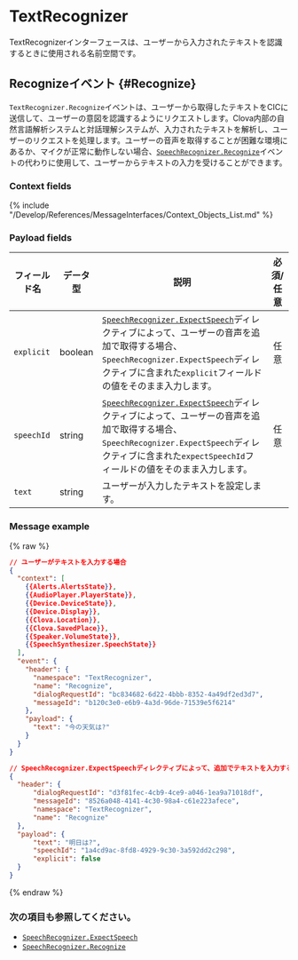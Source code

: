 # TextRecognizer

TextRecognizerインターフェースは、ユーザーから入力されたテキストを認識するときに使用される名前空間です。

## Recognizeイベント {#Recognize}
`TextRecognizer.Recognize`イベントは、ユーザーから取得したテキストをCICに送信して、ユーザーの意図を認識するようにリクエストします。Clova内部の自然言語解析システムと対話理解システムが、入力されたテキストを解析し、ユーザーのリクエストを処理します。ユーザーの音声を取得することが困難な環境にあるか、マイクが正常に動作しない場合、[`SpeechRecognizer.Recognize`](/Develop/References/MessageInterfaces/SpeechRecognizer.md#Recognize)イベントの代わりに使用して、ユーザーからテキストの入力を受けることができます。

### Context fields

{% include "/Develop/References/MessageInterfaces/Context_Objects_List.md" %}

### Payload fields
| フィールド名       | データ型    | 説明                     | 必須/任意 |
|---------------|---------|-----------------------------|:---------:|
| `explicit`         | boolean  | [`SpeechRecognizer.ExpectSpeech`](/Develop/References/MessageInterfaces/SpeechRecognizer.md#ExpectSpeech)ディレクティブによって、ユーザーの音声を追加で取得する場合、`SpeechRecognizer.ExpectSpeech`ディレクティブに含まれた`explicit`フィールドの値をそのまま入力します。  | 任意  |
| `speechId`   | string   | [`SpeechRecognizer.ExpectSpeech`](/Develop/References/MessageInterfaces/SpeechRecognizer.md#ExpectSpeech)ディレクティブによって、ユーザーの音声を追加で取得する場合、`SpeechRecognizer.ExpectSpeech`ディレクティブに含まれた`expectSpeechId`フィールドの値をそのまま入力します。  | 任意  |
| `text`        | string  | ユーザーが入力したテキストを設定します。 |      |

### Message example
{% raw %}
```json
// ユーザーがテキストを入力する場合
{
  "context": [
    {{Alerts.AlertsState}},
    {{AudioPlayer.PlayerState}},
    {{Device.DeviceState}},
    {{Device.Display}},
    {{Clova.Location}},
    {{Clova.SavedPlace}},
    {{Speaker.VolumeState}},
    {{SpeechSynthesizer.SpeechState}}
  ],
  "event": {
    "header": {
      "namespace": "TextRecognizer",
      "name": "Recognize",
      "dialogRequestId": "bc834682-6d22-4bbb-8352-4a49df2ed3d7",
      "messageId": "b120c3e0-e6b9-4a3d-96de-71539e5f6214"
    },
    "payload": {
      "text": "今の天気は?"
    }
  }
}

// SpeechRecognizer.ExpectSpeechディレクティブによって、追加でテキストを入力する場合
{
  "header": {
      "dialogRequestId": "d3f81fec-4cb9-4ce9-a046-1ea9a71018df",
      "messageId": "8526a048-4141-4c30-98a4-c61e223afece",
      "namespace": "TextRecognizer",
      "name": "Recognize"
  },
  "payload": {
      "text": "明日は?",
      "speechId": "1a4cd9ac-8fd8-4929-9c30-3a592dd2c298",
      "explicit": false
  }
}
```
{% endraw %}

### 次の項目も参照してください。
* [`SpeechRecognizer.ExpectSpeech`](/Develop/References/MessageInterfaces/SpeechRecognizer.md#ExpectSpeech)
* [`SpeechRecognizer.Recognize`](/Develop/References/MessageInterfaces/SpeechRecognizer.md#Recognize)

